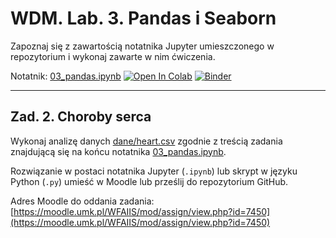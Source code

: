 # WDM. Lab. 3. Pandas i Seaborn

Zapoznaj się z zawartością notatnika Jupyter umieszczonego w repozytorium  i wykonaj zawarte w nim ćwiczenia.

Notatnik: [03_pandas.ipynb](https://github.com/IS-UMK/wdm_23_lab_03/blob/master/03_pandas.ipynb)
[![Open In Colab](https://colab.research.google.com/assets/colab-badge.svg)](https://colab.research.google.com/github/IS-UMK/wdm_23_lab_03/blob/master/03_pandas.ipynb) [![Binder](https://mybinder.org/badge_logo.svg)](https://mybinder.org/v2/gh/IS-UMK/wdm_23_lab_03/master?filepath=03_pandas.ipynb)

---

## Zad. 2. Choroby serca

Wykonaj analizę danych [dane/heart.csv](dane/heart.csv) zgodnie z treścią zadania znajdującą się na końcu notatnika [03_pandas.ipynb](03_pandas.ipynb).

Rozwiązanie w postaci notatnika Jupyter (``.ipynb``) lub skrypt w języku Python (``.py``) umieść w Moodle lub prześlij do repozytorium GitHub.

Adres Moodle do oddania zadania: [https://moodle.umk.pl/WFAIIS/mod/assign/view.php?id=7450](https://moodle.umk.pl/WFAIIS/mod/assign/view.php?id=7450)
